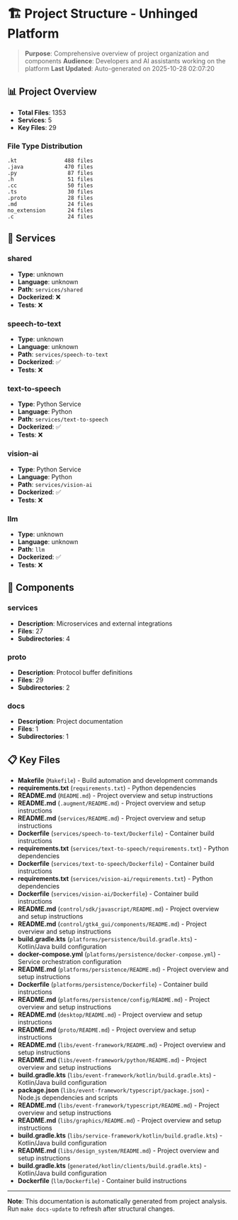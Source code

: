 # 🏗️ Project Structure - Unhinged Platform

> **Purpose**: Comprehensive overview of project organization and components
> **Audience**: Developers and AI assistants working on the platform
> **Last Updated**: Auto-generated on 2025-10-28 02:07:20

## 📊 Project Overview

- **Total Files**: 1353
- **Services**: 5
- **Key Files**: 29

### File Type Distribution
```
.kt               488 files
.java             470 files
.py                87 files
.h                 51 files
.cc                50 files
.ts                30 files
.proto             28 files
.md                24 files
no_extension       24 files
.c                 24 files
```

## 🚀 Services

### shared
- **Type**: unknown
- **Language**: unknown
- **Path**: `services/shared`
- **Dockerized**: ❌
- **Tests**: ❌

### speech-to-text
- **Type**: unknown
- **Language**: unknown
- **Path**: `services/speech-to-text`
- **Dockerized**: ✅
- **Tests**: ❌

### text-to-speech
- **Type**: Python Service
- **Language**: Python
- **Path**: `services/text-to-speech`
- **Dockerized**: ✅
- **Tests**: ❌

### vision-ai
- **Type**: Python Service
- **Language**: Python
- **Path**: `services/vision-ai`
- **Dockerized**: ✅
- **Tests**: ❌

### llm
- **Type**: unknown
- **Language**: unknown
- **Path**: `llm`
- **Dockerized**: ✅
- **Tests**: ❌

## 🧩 Components

### services
- **Description**: Microservices and external integrations
- **Files**: 27
- **Subdirectories**: 4

### proto
- **Description**: Protocol buffer definitions
- **Files**: 29
- **Subdirectories**: 2

### docs
- **Description**: Project documentation
- **Files**: 1
- **Subdirectories**: 1

## 📋 Key Files

- **Makefile** (`Makefile`) - Build automation and development commands
- **requirements.txt** (`requirements.txt`) - Python dependencies
- **README.md** (`README.md`) - Project overview and setup instructions
- **README.md** (`.augment/README.md`) - Project overview and setup instructions
- **README.md** (`services/README.md`) - Project overview and setup instructions
- **Dockerfile** (`services/speech-to-text/Dockerfile`) - Container build instructions
- **requirements.txt** (`services/text-to-speech/requirements.txt`) - Python dependencies
- **Dockerfile** (`services/text-to-speech/Dockerfile`) - Container build instructions
- **requirements.txt** (`services/vision-ai/requirements.txt`) - Python dependencies
- **Dockerfile** (`services/vision-ai/Dockerfile`) - Container build instructions
- **README.md** (`control/sdk/javascript/README.md`) - Project overview and setup instructions
- **README.md** (`control/gtk4_gui/components/README.md`) - Project overview and setup instructions
- **build.gradle.kts** (`platforms/persistence/build.gradle.kts`) - Kotlin/Java build configuration
- **docker-compose.yml** (`platforms/persistence/docker-compose.yml`) - Service orchestration configuration
- **README.md** (`platforms/persistence/README.md`) - Project overview and setup instructions
- **Dockerfile** (`platforms/persistence/Dockerfile`) - Container build instructions
- **README.md** (`platforms/persistence/config/README.md`) - Project overview and setup instructions
- **README.md** (`desktop/README.md`) - Project overview and setup instructions
- **README.md** (`proto/README.md`) - Project overview and setup instructions
- **README.md** (`libs/event-framework/README.md`) - Project overview and setup instructions
- **README.md** (`libs/event-framework/python/README.md`) - Project overview and setup instructions
- **build.gradle.kts** (`libs/event-framework/kotlin/build.gradle.kts`) - Kotlin/Java build configuration
- **package.json** (`libs/event-framework/typescript/package.json`) - Node.js dependencies and scripts
- **README.md** (`libs/event-framework/typescript/README.md`) - Project overview and setup instructions
- **README.md** (`libs/graphics/README.md`) - Project overview and setup instructions
- **build.gradle.kts** (`libs/service-framework/kotlin/build.gradle.kts`) - Kotlin/Java build configuration
- **README.md** (`libs/design_system/README.md`) - Project overview and setup instructions
- **build.gradle.kts** (`generated/kotlin/clients/build.gradle.kts`) - Kotlin/Java build configuration
- **Dockerfile** (`llm/Dockerfile`) - Container build instructions

---

**Note**: This documentation is automatically generated from project analysis.
Run `make docs-update` to refresh after structural changes.